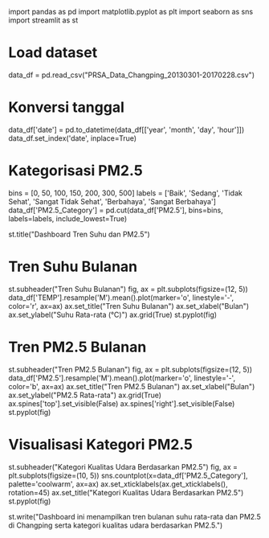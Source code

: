 import pandas as pd
import matplotlib.pyplot as plt
import seaborn as sns
import streamlit as st

# Load dataset
data_df = pd.read_csv("PRSA_Data_Changping_20130301-20170228.csv")

# Konversi tanggal
data_df['date'] = pd.to_datetime(data_df[['year', 'month', 'day', 'hour']])
data_df.set_index('date', inplace=True)

# Kategorisasi PM2.5
bins = [0, 50, 100, 150, 200, 300, 500]
labels = ['Baik', 'Sedang', 'Tidak Sehat', 'Sangat Tidak Sehat', 'Berbahaya', 'Sangat Berbahaya']
data_df['PM2.5_Category'] = pd.cut(data_df['PM2.5'], bins=bins, labels=labels, include_lowest=True)

st.title("Dashboard Tren Suhu dan PM2.5")

# Tren Suhu Bulanan
st.subheader("Tren Suhu Bulanan")
fig, ax = plt.subplots(figsize=(12, 5))
data_df['TEMP'].resample('M').mean().plot(marker='o', linestyle='-', color='r', ax=ax)
ax.set_title("Tren Suhu Bulanan")
ax.set_xlabel("Bulan")
ax.set_ylabel("Suhu Rata-rata (°C)")
ax.grid(True)
st.pyplot(fig)

# Tren PM2.5 Bulanan
st.subheader("Tren PM2.5 Bulanan")
fig, ax = plt.subplots(figsize=(12, 5))
data_df['PM2.5'].resample('M').mean().plot(marker='o', linestyle='-', color='b', ax=ax)
ax.set_title("Tren PM2.5 Bulanan")
ax.set_xlabel("Bulan")
ax.set_ylabel("PM2.5 Rata-rata")
ax.grid(True)
ax.spines['top'].set_visible(False)
ax.spines['right'].set_visible(False)
st.pyplot(fig)

# Visualisasi Kategori PM2.5
st.subheader("Kategori Kualitas Udara Berdasarkan PM2.5")
fig, ax = plt.subplots(figsize=(10, 5))
sns.countplot(x=data_df['PM2.5_Category'], palette='coolwarm', ax=ax)
ax.set_xticklabels(ax.get_xticklabels(), rotation=45)
ax.set_title("Kategori Kualitas Udara Berdasarkan PM2.5")
st.pyplot(fig)

st.write("Dashboard ini menampilkan tren bulanan suhu rata-rata dan PM2.5 di Changping serta kategori kualitas udara berdasarkan PM2.5.")
